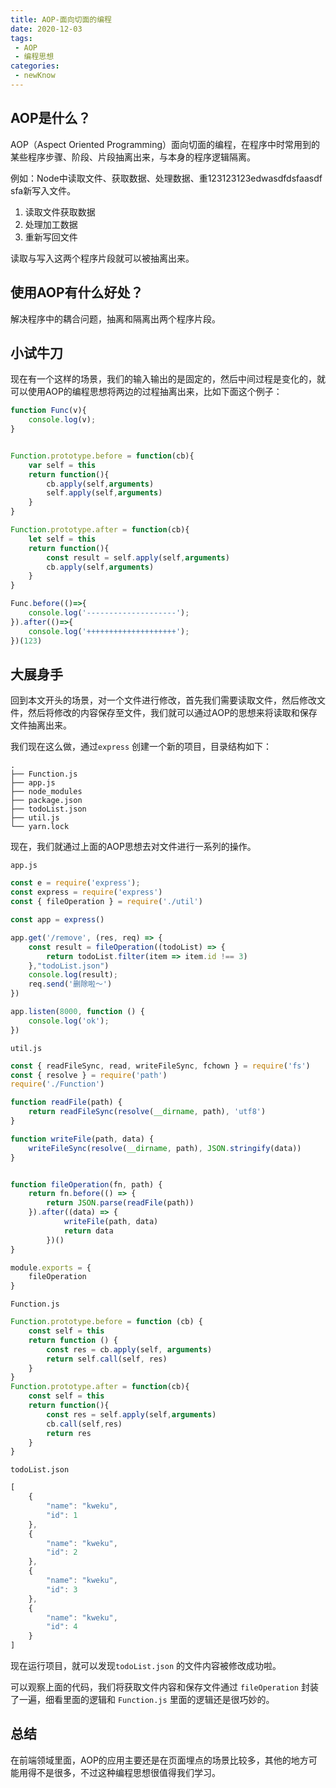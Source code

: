```yaml
---
title: AOP-面向切面的编程
date: 2020-12-03
tags:
 - AOP
 - 编程思想
categories: 
 - newKnow
---
```




## AOP是什么？

AOP（Aspect Oriented Programming）面向切面的编程，在程序中时常用到的某些程序步骤、阶段、片段抽离出来，与本身的程序逻辑隔离。

例如：Node中读取文件、获取数据、处理数据、重123123123edwasdfdsfaasdf sfa新写入文件。

1. 读取文件获取数据
2. 处理加工数据
3. 重新写回文件

读取与写入这两个程序片段就可以被抽离出来。

## 使用AOP有什么好处？

解决程序中的耦合问题，抽离和隔离出两个程序片段。

## 小试牛刀

现在有一个这样的场景，我们的输入输出的是固定的，然后中间过程是变化的，就可以使用AOP的编程思想将两边的过程抽离出来，比如下面这个例子：

```js
function Func(v){
    console.log(v);
}


Function.prototype.before = function(cb){
    var self = this
    return function(){
        cb.apply(self,arguments)
        self.apply(self,arguments)
    }
}

Function.prototype.after = function(cb){
    let self = this
    return function(){
        const result = self.apply(self,arguments)
        cb.apply(self,arguments)
    }
}

Func.before(()=>{
    console.log('--------------------');
}).after(()=>{
    console.log('++++++++++++++++++++');
})(123)

```

## 大展身手

 回到本文开头的场景，对一个文件进行修改，首先我们需要读取文件，然后修改文件，然后将修改的内容保存至文件，我们就可以通过AOP的思想来将读取和保存文件抽离出来。

我们现在这么做，通过`express` 创建一个新的项目，目录结构如下：

```
.
├── Function.js
├── app.js
├── node_modules
├── package.json
├── todoList.json
├── util.js
└── yarn.lock
```

 现在，我们就通过上面的AOP思想去对文件进行一系列的操作。

`app.js`

```js
const e = require('express');
const express = require('express')
const { fileOperation } = require('./util')

const app = express()

app.get('/remove', (res, req) => {
    const result = fileOperation((todoList) => {
        return todoList.filter(item => item.id !== 3)
    },"todoList.json")
    console.log(result);
    req.send('删除啦～')
})

app.listen(8000, function () {
    console.log('ok');
})
```

`util.js`

```js
const { readFileSync, read, writeFileSync, fchown } = require('fs')
const { resolve } = require('path')
require('./Function')

function readFile(path) {
    return readFileSync(resolve(__dirname, path), 'utf8')
}

function writeFile(path, data) {
    writeFileSync(resolve(__dirname, path), JSON.stringify(data))
}


function fileOperation(fn, path) {
    return fn.before(() => {
        return JSON.parse(readFile(path))
    }).after((data) => {
            writeFile(path, data)
            return data
        })()
}

module.exports = {
    fileOperation
}
```

`Function.js`

```js
Function.prototype.before = function (cb) {
    const self = this
    return function () {
        const res = cb.apply(self, arguments)
        return self.call(self, res)
    }
}
Function.prototype.after = function(cb){
    const self = this
    return function(){
        const res = self.apply(self,arguments)
        cb.call(self,res)
        return res
    }
}
```

`todoList.json`

```js
[
    {
        "name": "kweku",
        "id": 1
    },
    {
        "name": "kweku",
        "id": 2
    },
    {
        "name": "kweku",
        "id": 3
    },
    {
        "name": "kweku",
        "id": 4
    }
]
```

现在运行项目，就可以发现`todoList.json` 的文件内容被修改成功啦。

可以观察上面的代码，我们将获取文件内容和保存文件通过 `fileOperation` 封装了一遍，细看里面的逻辑和 `Function.js` 里面的逻辑还是很巧妙的。

## 总结

在前端领域里面，AOP的应用主要还是在页面埋点的场景比较多，其他的地方可能用得不是很多，不过这种编程思想很值得我们学习。